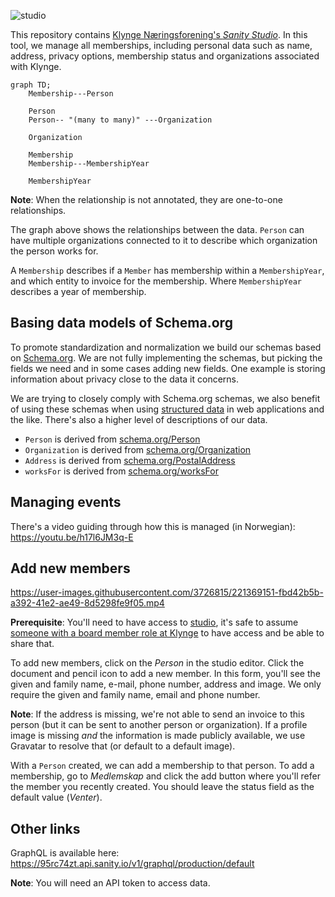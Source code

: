 ![studio](https://user-images.githubusercontent.com/3726815/221369558-80be490b-9195-42b6-80c5-4b8555e394e5.svg)

This repository contains [Klynge Næringsforening's _Sanity Studio_][studio]. In
this tool, we manage all memberships, including personal data such as name,
address, privacy options, membership status and organizations associated with
Klynge.

[studio]: https://studio.klyngeorg.no/

```mermaid
graph TD;
    Membership---Person

    Person
    Person-- "(many to many)" ---Organization

    Organization

    Membership
    Membership---MembershipYear

    MembershipYear
```

**Note**: When the relationship is not annotated, they are one-to-one
relationships.

The graph above shows the relationships between the data. `Person` can have
multiple organizations connected to it to describe which organization the person
works for.

A `Membership` describes if a `Member` has membership within a `MembershipYear`,
and which entity to invoice for the membership. Where `MembershipYear` describes
a year of membership.

## Basing data models of Schema.org

To promote standardization and normalization we build our schemas based on
[Schema.org][schema]. We are not fully implementing the schemas, but picking the
fields we need and in some cases adding new fields. One example is storing
information about privacy close to the data it concerns.

We are trying to closely comply with Schema.org schemas, we also benefit of
using these schemas when using [structured data][structured-data] in web
applications and the like. There's also a higher level of descriptions of our
data.

- `Person` is derived from [schema.org/Person](https://schema.org/Person)
- `Organization` is derived from
  [schema.org/Organization](https://schema.org/Organization)
- `Address` is derived from
  [schema.org/PostalAddress](https://schema.org/PostalAddress)
- `worksFor` is derived from [schema.org/worksFor](https://schema.org/worksFor)

[schema]: https://schema.org/
[structured-data]:
  https://developers.google.com/search/docs/appearance/structured-data/intro-structured-data
  
## Managing events

There's a video guiding through how this is managed (in Norwegian):
https://youtu.be/h17l6JM3q-E

## Add new members

https://user-images.githubusercontent.com/3726815/221369151-fbd42b5b-a392-41e2-ae49-8d5298fe9f05.mp4


**Prerequisite**: You'll need to have access to [studio], it's safe to assume
[someone with a board member role at Klynge][members] to have access and be able
to share that.

[members]: https://klyngeorg.no/about/members

To add new members, click on the _Person_ in the studio editor. Click the
document and pencil icon to add a new member. In this form, you'll see the given
and family name, e-mail, phone number, address and image. We only require the
given and family name, email and phone number.

**Note**: If the address is missing, we're not able to send an invoice to this
person (but it can be sent to another person or organization). If a profile
image is missing _and_ the information is made publicly available, we use
Gravatar to resolve that (or default to a default image).

With a `Person` created, we can add a membership to that person. To add a
membership, go to _Medlemskap_ and click the add button where you'll refer the
member you recently created. You should leave the status field as the default
value (_Venter_).

## Other links

GraphQL is available here:
https://95rc74zt.api.sanity.io/v1/graphql/production/default

**Note**: You will need an API token to access data.
